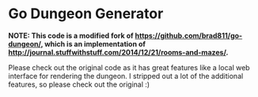 # Go Dungeon Generator

**NOTE: This code is a modified fork of https://github.com/brad811/go-dungeon/, which is an implementation of http://journal.stuffwithstuff.com/2014/12/21/rooms-and-mazes/.**

Please check out the original code as it has great features like a local web interface for rendering the dungeon. I stripped out a lot of the additional features, so please check out the original :)